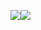 
<img src="https://img.shields.io/badge/Android-3DDC84?style=flat-square&logo=Android&logoColor=white"/><img src="https://img.shields.io/badge/Adobe Photoshop-31A8FF?style=flat-square&logo=Adobe Photoshop&logoColor=white"/>

